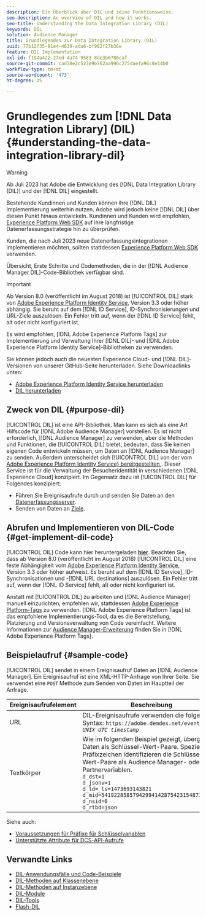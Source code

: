 ```yaml
---
description: Ein Überblick über DIL und seine Funktionsweise.
seo-description: An overview of DIL and how it works.
seo-title: Understanding the Data Integration Library (DIL)
keywords: DIL
solution: Audience Manager
title: Grundlegendes zur Data Integration Library (DIL)
uuid: 77b12f35-81e4-4639-ada6-bf982f27b36e
feature: DIL Implementation
exl-id: f194a422-27ed-4a74-9583-8de3b6786caf
source-git-commit: cad38e2c523e9b762aa996c275daefa96c8e14b0
workflow-type: tm+mt
source-wordcount: '473'
ht-degree: 1%

---
```


# Grundlegendes zum [!DNL Data Integration Library] (DIL){#understanding-the-data-integration-library-dil}

>[!WARNING]
>
>Ab Juli 2023 hat Adobe die Entwicklung des [!DNL Data Integration Library (DIL)] und der [!DNL DIL] eingestellt.
>
>Bestehende Kundinnen und Kunden können ihre [!DNL DIL] Implementierung weiterhin nutzen. Adobe wird jedoch keine [!DNL DIL] über diesen Punkt hinaus entwickeln. Kundinnen und Kunden wird empfohlen, [Experience Platform Web SDK](https://experienceleague.adobe.com/docs/experience-platform/edge/home.html?lang=de) auf ihre langfristige Datenerfassungsstrategie hin zu überprüfen.
>
>Kunden, die nach Juli 2023 neue Datenerfassungsintegrationen implementieren möchten, sollten stattdessen [Experience Platform Web SDK](https://experienceleague.adobe.com/docs/experience-platform/edge/home.html?lang=de) verwenden.

Übersicht, Erste Schritte und Codemethoden, die in der [!DNL Audience Manager DIL]-Code-Bibliothek verfügbar sind.

>[!IMPORTANT]
>
>Ab Version 8.0 (veröffentlicht im August 2018) ist [!UICONTROL DIL] stark von [Adobe Experience Platform Identity Service](https://experienceleague.adobe.com/docs/id-service/using/home.html?lang=de), Version 3.3 oder höher abhängig. Sie beruht auf dem [!DNL ID Service], ID-Synchronisierungen und URL-Ziele auszulösen. Ein Fehler tritt auf, wenn der [!DNL ID Service] fehlt, alt oder nicht konfiguriert ist.
>
>Es wird empfohlen, [!DNL Adobe Experience Platform Tags] zur Implementierung und Verwaltung Ihrer [!DNL DIL]- und [!DNL Adobe Experience Platform Identity Service]-Bibliotheken zu verwenden.

Sie können jedoch auch die neuesten Experience Cloud- und [!DNL DIL]-Versionen von unserer GitHub-Seite herunterladen. Siehe Downloadlinks unten:

* [Adobe Experience Platform Identity Service herunterladen](https://github.com/Adobe-Marketing-Cloud/id-service/releases)
* [DIL herunterladen](https://github.com/Adobe-Marketing-Cloud/dil/releases)

## Zweck von DIL {#purpose-dil}

[!UICONTROL DIL] ist eine API-Bibliothek. Man kann es sich als eine Art Hilfscode für [!DNL Adobe Audience Manager] vorstellen. Es ist nicht erforderlich, [!DNL Audience Manager] zu verwenden, aber die Methoden und Funktionen, die [!UICONTROL DIL] bietet, bedeuten, dass Sie keinen eigenen Code entwickeln müssen, um Daten an [!DNL Audience Manager] zu senden. Außerdem unterscheidet sich [!UICONTROL DIL] von der vom [Adobe Experience Platform Identity Service&rbrace; bereitgestellten &#x200B;](https://experienceleague.adobe.com/docs/id-service/using/home.html?lang=de). Dieser Service ist für die Verwaltung der Besucheridentität in verschiedenen [!DNL Experience Cloud] konzipiert. Im Gegensatz dazu ist [!UICONTROL DIL] für Folgendes konzipiert:

* Führen Sie Ereignisaufrufe durch und senden Sie Daten an den [Datenerfassungsserver](../reference/system-components/components-data-collection.md).
* Senden von Daten an [Ziele](../features/destinations/destinations.md).

## Abrufen und Implementieren von DIL-Code {#get-implement-dil-code}

[!UICONTROL DIL] Code kann hier heruntergeladen **[hier](https://github.com/Adobe-Marketing-Cloud/dil/releases)**. Beachten Sie, dass ab Version 8.0 (veröffentlicht im August 2018) [!UICONTROL DIL] eine feste Abhängigkeit vom [Adobe Experience Platform Identity Service](https://experienceleague.adobe.com/docs/id-service/using/home.html?lang=de), Version 3.3 oder höher aufweist. Es beruht auf dem [!DNL ID Service], ID-Synchronisationen und -[!DNL URL destinations] auszulösen. Ein Fehler tritt auf, wenn der [!DNL ID Service] fehlt, alt oder nicht konfiguriert ist.

Anstatt mit [!UICONTROL DIL] zu arbeiten und [!DNL Audience Manager] manuell einzurichten, empfehlen wir, stattdessen [Adobe Experience Platform-Tags](https://experienceleague.adobe.com/docs/experience-platform/tags/home.html?lang=de) zu verwenden. [!DNL Adobe Experience Platform Tags] ist das empfohlene Implementierungs-Tool, da es die Bereitstellung, Platzierung und Versionsverwaltung von Code vereinfacht. Weitere Informationen zur [Audience Manager-Erweiterung](https://experienceleague.adobe.com/docs/experience-platform/tags/extensions/adobe/audience-manager/overview.html?lang=de) finden Sie in [!DNL Adobe Experience Platform Tags].

## Beispielaufruf {#sample-code}

[!UICONTROL DIL] sendet in einem Ereignisaufruf Daten an [!DNL Audience Manager]. Ein Ereignisaufruf ist eine XML-HTTP-Anfrage von Ihrer Seite. Sie verwendet eine `POST` Methode zum Senden von Daten im Hauptteil der Anfrage.

| Ereignisaufrufelement | Beschreibung |
|--- |--- |
| URL | DIL-Ereignisaufrufe verwenden die folgende Syntax: `https://adobe.demdex.net/event?_ts =` *`UNIX UTC timestamp`* |
| Textkörper | Wie im folgenden Beispiel gezeigt, übergibt DIL Daten als Schlüssel-Wert-Paare. Spezielle Präfixzeichen identifizieren die Schlüssel-Wert-Paare als Audience Manager- oder Partnervariablen.<br>`d_dst=1`<br>`d_jsonv=1`<br>`d_ld=_ts=1473693143821`<br>`d_mid=54192285857942994142875423154873503351`<br>`d_nsid=0`<br>`d_rtbd=json`<br> |

Siehe auch:
* [Voraussetzungen für Präfixe für Schlüsselvariablen](../features/traits/trait-variable-prefixes.md)
* [Unterstützte Attribute für DCS-API-Aufrufe](../api/dcs-intro/dcs-api-reference/dcs-keys.md)

## Verwandte Links

* [DIL-Anwendungsfälle und Code-Beispiele](/help/using/dil/dil-use-cases.md)
* [DIL-Methoden auf Klassenebene](/help/using/dil/dil-class-overview/dil-start.md)
* [DIL-Methoden auf Instanzebene](/help/using/dil/dil-instance-methods.md)
* [DIL-Module](/help/using/dil/dil-modules.md)
* [DIL-Tools](/help/using/dil/dil-tools.md)
* [Flash-DIL](/help/using/dil/dil-flash.md)

